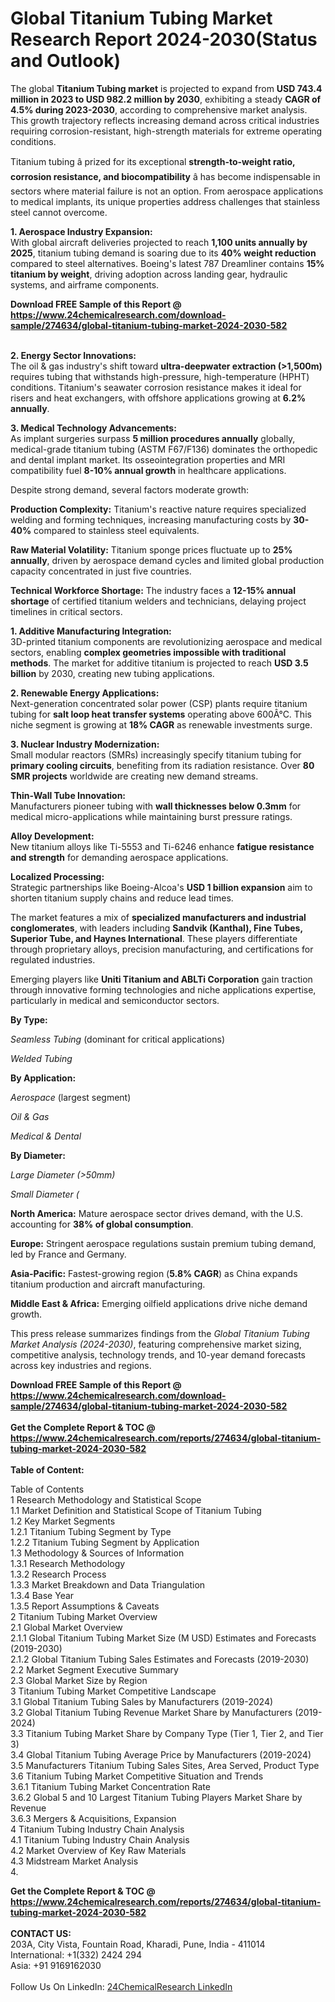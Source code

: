 <h1>Global Titanium Tubing Market Research Report 2024-2030(Status and Outlook)</h1><p>The global <strong>Titanium Tubing market</strong> is projected to expand from <strong>USD 743.4 million in 2023 to USD 982.2 million by 2030</strong>, exhibiting a steady <strong>CAGR of 4.5% during 2023-2030</strong>, according to comprehensive market analysis. This growth trajectory reflects increasing demand across critical industries requiring corrosion-resistant, high-strength materials for extreme operating conditions.</p><p>Titanium tubing â prized for its exceptional <strong>strength-to-weight ratio, corrosion resistance, and biocompatibility</strong> â has become indispensable in sectors where material failure is not an option. From aerospace applications to medical implants, its unique properties address challenges that stainless steel cannot overcome.</p><p><strong>1. Aerospace Industry Expansion:</strong><br>
With global aircraft deliveries projected to reach <strong>1,100 units annually by 2025</strong>, titanium tubing demand is soaring due to its <strong>40% weight reduction</strong> compared to steel alternatives. Boeing's latest 787 Dreamliner contains <strong>15% titanium by weight</strong>, driving adoption across landing gear, hydraulic systems, and airframe components.</p><div><b>Download FREE Sample of this Report @ 
            <a href="https://www.24chemicalresearch.com/download-sample/274634/global-titanium-tubing-market-2024-2030-582">
            https://www.24chemicalresearch.com/download-sample/274634/global-titanium-tubing-market-2024-2030-582</a></b></div><br><p><strong>2. Energy Sector Innovations:</strong><br>
The oil &amp; gas industry's shift toward <strong>ultra-deepwater extraction (&gt;1,500m)</strong> requires tubing that withstands high-pressure, high-temperature (HPHT) conditions. Titanium's seawater corrosion resistance makes it ideal for risers and heat exchangers, with offshore applications growing at <strong>6.2% annually</strong>.</p><p><strong>3. Medical Technology Advancements:</strong><br>
As implant surgeries surpass <strong>5 million procedures annually</strong> globally, medical-grade titanium tubing (ASTM F67/F136) dominates the orthopedic and dental implant market. Its osseointegration properties and MRI compatibility fuel <strong>8-10% annual growth</strong> in healthcare applications.</p><p>Despite strong demand, several factors moderate growth:</p><p><strong>Production Complexity:</strong> Titanium's reactive nature requires specialized welding and forming techniques, increasing manufacturing costs by <strong>30-40%</strong> compared to stainless steel equivalents.</p><p><strong>Raw Material Volatility:</strong> Titanium sponge prices fluctuate up to <strong>25% annually</strong>, driven by aerospace demand cycles and limited global production capacity concentrated in just five countries.</p><p><strong>Technical Workforce Shortage:</strong> The industry faces a <strong>12-15% annual shortage</strong> of certified titanium welders and technicians, delaying project timelines in critical sectors.</p><p><strong>1. Additive Manufacturing Integration:</strong><br>
3D-printed titanium components are revolutionizing aerospace and medical sectors, enabling <strong>complex geometries impossible with traditional methods</strong>. The market for additive titanium is projected to reach <strong>USD 3.5 billion</strong> by 2030, creating new tubing applications.</p><p><strong>2. Renewable Energy Applications:</strong><br>
Next-generation concentrated solar power (CSP) plants require titanium tubing for <strong>salt loop heat transfer systems</strong> operating above 600Â°C. This niche segment is growing at <strong>18% CAGR</strong> as renewable investments surge.</p><p><strong>3. Nuclear Industry Modernization:</strong><br>
Small modular reactors (SMRs) increasingly specify titanium tubing for <strong>primary cooling circuits</strong>, benefiting from its radiation resistance. Over <strong>80 SMR projects</strong> worldwide are creating new demand streams.</p><p><strong>Thin-Wall Tube Innovation:</strong><br>
	Manufacturers pioneer tubing with <strong>wall thicknesses below 0.3mm</strong> for medical micro-applications while maintaining burst pressure ratings.</p><p><strong>Alloy Development:</strong><br>
	New titanium alloys like Ti-5553 and Ti-6246 enhance <strong>fatigue resistance and strength</strong> for demanding aerospace applications.</p><p><strong>Localized Processing:</strong><br>
	Strategic partnerships like Boeing-Alcoa's <strong>USD 1 billion expansion</strong> aim to shorten titanium supply chains and reduce lead times.</p><p>The market features a mix of <strong>specialized manufacturers and industrial conglomerates</strong>, with leaders including <strong>Sandvik (Kanthal), Fine Tubes, Superior Tube, and Haynes International</strong>. These players differentiate through proprietary alloys, precision manufacturing, and certifications for regulated industries.</p><p>Emerging players like <strong>Uniti Titanium and ABLTi Corporation</strong> gain traction through innovative forming technologies and niche applications expertise, particularly in medical and semiconductor sectors.</p><p><strong>By Type:</strong></p><p><em>Seamless Tubing</em> (dominant for critical applications)</p><p><em>Welded Tubing</em></p><p><strong>By Application:</strong></p><p><em>Aerospace</em> (largest segment)</p><p><em>Oil &amp; Gas</em></p><p><em>Medical &amp; Dental</em></p><p><strong>By Diameter:</strong></p><p><em>Large Diameter (&gt;50mm)</em></p><p><em>Small Diameter (</em></p><p><strong>North America:</strong> Mature aerospace sector drives demand, with the U.S. accounting for <strong>38% of global consumption</strong>.</p><p><strong>Europe:</strong> Stringent aerospace regulations sustain premium tubing demand, led by France and Germany.</p><p><strong>Asia-Pacific:</strong> Fastest-growing region (<strong>5.8% CAGR</strong>) as China expands titanium production and aircraft manufacturing.</p><p><strong>Middle East &amp; Africa:</strong> Emerging oilfield applications drive niche demand growth.</p><p>This press release summarizes findings from the <em>Global Titanium Tubing Market Analysis (2024-2030)</em>, featuring comprehensive market sizing, competitive analysis, technology trends, and 10-year demand forecasts across key industries and regions.</p><div><b>Download FREE Sample of this Report @ 
            <a href="https://www.24chemicalresearch.com/download-sample/274634/global-titanium-tubing-market-2024-2030-582">
            https://www.24chemicalresearch.com/download-sample/274634/global-titanium-tubing-market-2024-2030-582</a></b></div><br><div><b>Get the Complete Report & TOC @ 
            <a href="https://www.24chemicalresearch.com/reports/274634/global-titanium-tubing-market-2024-2030-582">
            https://www.24chemicalresearch.com/reports/274634/global-titanium-tubing-market-2024-2030-582</a></b></div><br>
            <b>Table of Content:</b><p>Table of Contents<br />
1 Research Methodology and Statistical Scope<br />
1.1 Market Definition and Statistical Scope of Titanium Tubing<br />
1.2 Key Market Segments<br />
1.2.1 Titanium Tubing Segment by Type<br />
1.2.2 Titanium Tubing Segment by Application<br />
1.3 Methodology & Sources of Information<br />
1.3.1 Research Methodology<br />
1.3.2 Research Process<br />
1.3.3 Market Breakdown and Data Triangulation<br />
1.3.4 Base Year<br />
1.3.5 Report Assumptions & Caveats<br />
2 Titanium Tubing Market Overview<br />
2.1 Global Market Overview<br />
2.1.1 Global Titanium Tubing Market Size (M USD) Estimates and Forecasts (2019-2030)<br />
2.1.2 Global Titanium Tubing Sales Estimates and Forecasts (2019-2030)<br />
2.2 Market Segment Executive Summary<br />
2.3 Global Market Size by Region<br />
3 Titanium Tubing Market Competitive Landscape<br />
3.1 Global Titanium Tubing Sales by Manufacturers (2019-2024)<br />
3.2 Global Titanium Tubing Revenue Market Share by Manufacturers (2019-2024)<br />
3.3 Titanium Tubing Market Share by Company Type (Tier 1, Tier 2, and Tier 3)<br />
3.4 Global Titanium Tubing Average Price by Manufacturers (2019-2024)<br />
3.5 Manufacturers Titanium Tubing Sales Sites, Area Served, Product Type<br />
3.6 Titanium Tubing Market Competitive Situation and Trends<br />
3.6.1 Titanium Tubing Market Concentration Rate<br />
3.6.2 Global 5 and 10 Largest Titanium Tubing Players Market Share by Revenue<br />
3.6.3 Mergers & Acquisitions, Expansion<br />
4 Titanium Tubing Industry Chain Analysis<br />
4.1 Titanium Tubing Industry Chain Analysis<br />
4.2 Market Overview of Key Raw Materials<br />
4.3 Midstream Market Analysis<br />
4.</p><div><b>Get the Complete Report & TOC @ 
            <a href="https://www.24chemicalresearch.com/reports/274634/global-titanium-tubing-market-2024-2030-582">
            https://www.24chemicalresearch.com/reports/274634/global-titanium-tubing-market-2024-2030-582</a></b></div><br><b>CONTACT US:</b><br>
            203A, City Vista, Fountain Road, Kharadi, Pune, India - 411014<br>
            International: +1(332) 2424 294<br>
            Asia: +91 9169162030 <br><br>
            Follow Us On LinkedIn: <a href="https://www.linkedin.com/company/24chemicalresearch/">24ChemicalResearch LinkedIn</a>